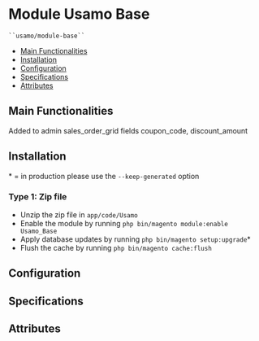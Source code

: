 # Module Usamo Base

    ``usamo/module-base``

 - [Main Functionalities](#markdown-header-main-functionalities)
 - [Installation](#markdown-header-installation)
 - [Configuration](#markdown-header-configuration)
 - [Specifications](#markdown-header-specifications)
 - [Attributes](#markdown-header-attributes)


## Main Functionalities
Added to admin sales_order_grid fields coupon_code, discount_amount

## Installation
\* = in production please use the `--keep-generated` option

### Type 1: Zip file

 - Unzip the zip file in `app/code/Usamo`
 - Enable the module by running `php bin/magento module:enable Usamo_Base`
 - Apply database updates by running `php bin/magento setup:upgrade`\*
 - Flush the cache by running `php bin/magento cache:flush`

## Configuration


## Specifications




## Attributes



